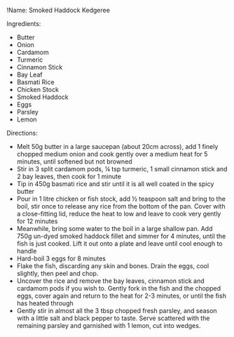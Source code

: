!Name: Smoked Haddock Kedgeree

Ingredients:
- Butter
- Onion
- Cardamom
- Turmeric
- Cinnamon Stick
- Bay Leaf
- Basmati Rice
- Chicken Stock
- Smoked Haddock
- Eggs
- Parsley
- Lemon

Directions:
- Melt 50g butter in a large saucepan (about 20cm across), add 1 finely chopped medium onion and cook gently over a medium heat for 5 minutes, until softened but not browned
- Stir in 3 split cardamom pods, ¼ tsp turmeric, 1 small cinnamon stick and 2 bay leaves, then cook for 1 minute
- Tip in 450g basmati rice and stir until it is all well coated in the spicy butter
- Pour in 1 litre chicken or fish stock, add ½ teaspoon salt and bring to the boil, stir once to release any rice from the bottom of the pan. Cover with a close-fitting lid, reduce the heat to low and leave to cook very gently for 12 minutes
- Meanwhile, bring some water to the boil in a large shallow pan. Add 750g un-dyed smoked haddock fillet and simmer for 4 minutes, until the fish is just cooked. Lift it out onto a plate and leave until cool enough to handle
- Hard-boil 3 eggs for 8 minutes
- Flake the fish, discarding any skin and bones. Drain the eggs, cool slightly, then peel and chop. 
- Uncover the rice and remove the bay leaves, cinnamon stick and cardamom pods if you wish to. Gently fork in the fish and the chopped eggs, cover again and return to the heat for 2-3 minutes, or until the fish has heated through
- Gently stir in almost all the 3 tbsp chopped fresh parsley, and season with a little salt and black pepper to taste. Serve scattered with the remaining parsley and garnished with 1 lemon, cut into wedges.
